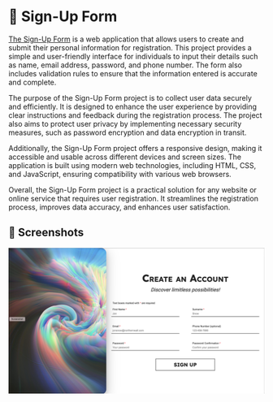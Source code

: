 # 🚀 Sign-Up Form

[The Sign-Up Form](https://bogdanblare.github.io/Sign-Up-Form/) is a web application that allows users to create and submit their personal information for registration. This project provides a simple and user-friendly interface for individuals to input their details such as name, email address, password, and phone number. The form also includes validation rules to ensure that the information entered is accurate and complete.

The purpose of the Sign-Up Form project is to collect user data securely and efficiently. It is designed to enhance the user experience by providing clear instructions and feedback during the registration process. The project also aims to protect user privacy by implementing necessary security measures, such as password encryption and data encryption in transit.

Additionally, the Sign-Up Form project offers a responsive design, making it accessible and usable across different devices and screen sizes. The application is built using modern web technologies, including HTML, CSS, and JavaScript, ensuring compatibility with various web browsers.

Overall, the Sign-Up Form project is a practical solution for any website or online service that requires user registration. It streamlines the registration process, improves data accuracy, and enhances user satisfaction.

  ## 📸 Screenshots

![App Screenshot](https://raw.githubusercontent.com/bogdanblare/Sign-Up-Form/main/Screenshot.png)
